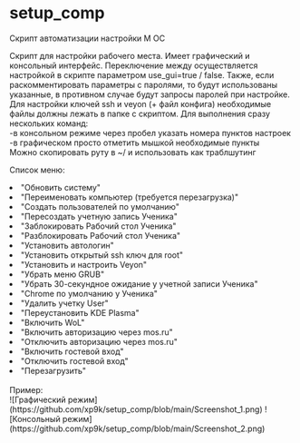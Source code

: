 # setup_comp
Скрипт автоматизации настройки М ОС

Скрипт для настройки рабочего места. Имеет графический и консольный интерфейс. Переключение между осуществляется настройкой в скрипте параметром use_gui=true / false.
Также, если раскомментировать параметры с паролями, то  будут использованы указанные, в противном случае будут запросы паролей при настройке.<br/>
Для настройки ключей ssh и veyon (+ файл конфига) необходимые файлы должны лежать в папке с скриптом.
Для выполнения сразу нескольких команд:<br/>
-в консольном режиме через пробел указать номера пунктов настроек<br/>
-в графическом просто отметить мышкой необходимые пункты<br/>
Можно скопировать руту в ~/ и использовать как траблшутинг

Список меню:
<il>
<li>"Обновить систему"</li>
<li>"Переименовать компьютер (требуется перезагрузка)"</li>
<li>"Создать пользователей по умолчанию"</li>
<li>"Пересоздать учетную запись Ученика"</li>
<li>"Заблокировать Рабочий стол Ученика"</li>
<li>"Разблокировать Рабочий стол Ученика"</li>
<li>"Установить автологин"</li>
<li>"Установить открытый ssh ключ для root"</li>
<li>"Установить и настроить Veyon"</li>
<li>"Убрать меню GRUB"</li>
<li>"Убрать 30-секундное ожидание у учетной записи Ученика"</li>
<li>"Chrome по умолчанию у Ученика"</li>
<li>"Удалить учетку User"</li>
<li>"Переустановить KDE Plasma"</li>
<li>"Включить WoL"</li>
<li>"Включить авторизацию через mos.ru"</li>
<li>"Отключить авторизацию через mos.ru"</li>
<li>"Включить гостевой вход"</li>
<li>"Отключить гостевой вход"</li>
<li>"Перезагрузить"</li>
</il>
<br/>
Пример:<br/>
![Графический режим](https://github.com/xp9k/setup_comp/blob/main/Screenshot_1.png)
![Консольный режим](https://github.com/xp9k/setup_comp/blob/main/Screenshot_2.png)

